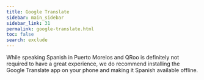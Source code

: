 ```yaml
---
title: Google Translate
sidebar: main_sidebar
sidebar_link: 31
permalink: google-translate.html
toc: false
search: exclude
---
```


While speaking Spanish in Puerto Morelos and QRoo is definitely not required to have a great experience, we do recommend installing the Google Translate app on your phone and making it Spanish available offline.